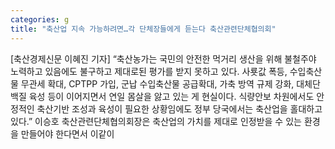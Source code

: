 ```yaml
---
categories: g
title: "축산업 지속 가능하려면…각 단체장들에게 듣는다 축산관련단체협의회"
---
```

[축산경제신문 이혜진 기자] “축산농가는 국민의 안전한 먹거리 생산을 위해 불철주야 노력하고 있음에도 불구하고 제대로된 평가를 받지 못하고 있다. 사룟값 폭등, 수입축산물 무관세 확대, CPTPP 가입, 군납 수입축산물 공급확대, 가축 방역 규제 강화, 대체단백질 육성 등이 이어지면서 연일 몸살을 앓고 있는 게 현실이다. 식량안보 차원에서도 안정적인 축산기반 조성과 육성이 필요한 상황임에도 정부 당국에서는 축산업을 홀대하고 있다.” 이승호 축산관련단체협의회장은 축산업의 가치를 제대로 인정받을 수 있는 환경을 만들어야 한다면서 이같이